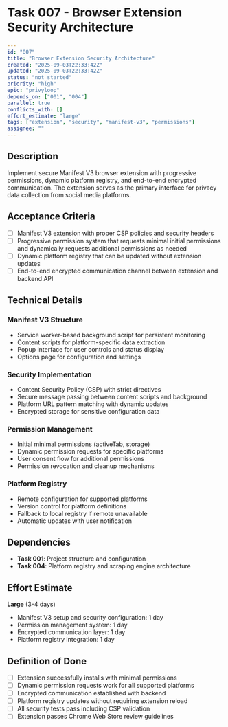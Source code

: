 # Task 007 - Browser Extension Security Architecture

```yaml
---
id: "007"
title: "Browser Extension Security Architecture"
created: "2025-09-03T22:33:42Z"
updated: "2025-09-03T22:33:42Z"
status: "not_started"
priority: "high"
epic: "privyloop"
depends_on: ["001", "004"]
parallel: true
conflicts_with: []
effort_estimate: "large"
tags: ["extension", "security", "manifest-v3", "permissions"]
assignee: ""
---
```

## Description

Implement secure Manifest V3 browser extension with progressive permissions, dynamic platform registry, and end-to-end encrypted communication. The extension serves as the primary interface for privacy data collection from social media platforms.

## Acceptance Criteria

- [ ] Manifest V3 extension with proper CSP policies and security headers
- [ ] Progressive permission system that requests minimal initial permissions and dynamically requests additional permissions as needed
- [ ] Dynamic platform registry that can be updated without extension updates
- [ ] End-to-end encrypted communication channel between extension and backend API

## Technical Details

### Manifest V3 Structure
- Service worker-based background script for persistent monitoring
- Content scripts for platform-specific data extraction
- Popup interface for user controls and status display
- Options page for configuration and settings

### Security Implementation
- Content Security Policy (CSP) with strict directives
- Secure message passing between content scripts and background
- Platform URL pattern matching with dynamic updates
- Encrypted storage for sensitive configuration data

### Permission Management
- Initial minimal permissions (activeTab, storage)
- Dynamic permission requests for specific platforms
- User consent flow for additional permissions
- Permission revocation and cleanup mechanisms

### Platform Registry
- Remote configuration for supported platforms
- Version control for platform definitions
- Fallback to local registry if remote unavailable
- Automatic updates with user notification

## Dependencies

- **Task 001**: Project structure and configuration
- **Task 004**: Platform registry and scraping engine architecture

## Effort Estimate

**Large** (3-4 days)

- Manifest V3 setup and security configuration: 1 day
- Permission management system: 1 day  
- Encrypted communication layer: 1 day
- Platform registry integration: 1 day

## Definition of Done

- [ ] Extension successfully installs with minimal permissions
- [ ] Dynamic permission requests work for all supported platforms
- [ ] Encrypted communication established with backend
- [ ] Platform registry updates without requiring extension reload
- [ ] All security tests pass including CSP validation
- [ ] Extension passes Chrome Web Store review guidelines